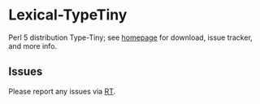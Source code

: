 # Lexical-TypeTiny

Perl 5 distribution Type-Tiny; see [homepage](https://metacpan.org/release/Lexical-TypeTiny)
for download, issue tracker, and more info.

## Issues

Please report any issues via [RT](https://rt.cpan.org/Dist/Display.html?Queue=Lexical-TypeTiny).
